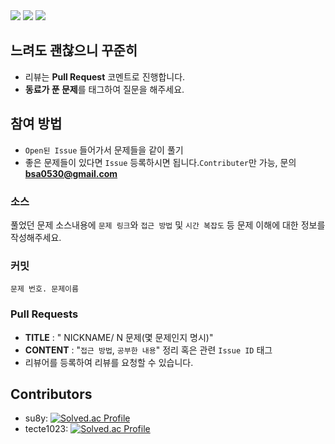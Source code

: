 <div>
<img src="https://img.shields.io/badge/java-%23ED8B00.svg?style=for-the-badge&logo=java&logoColor=white" />
<img src="https://img.shields.io/badge/python-3776AB?style=for-the-badge&logo=python&logoColor=white"/>
<!-- <img src="https://img.shields.io/badge/java-007396?style=for-the-badge&logo=java&logoColor=white"/> -->
<img src="https://img.shields.io/badge/c++-00599C?style=for-the-badge&logo=c++&logoColor=white"/>
</div>

## 느려도 괜찮으니 꾸준히 
* 리뷰는 **Pull Request** 코멘트로 진행합니다.
* **동료가 푼 문제**를 태그하여 질문을 해주세요.

## 참여 방법
* `Open된 Issue` 들어가서 문제들을 같이 풀기
* 좋은 문제들이 있다면 `Issue` 등록하시면 됩니다.`Contributer`만 가능, 문의 **bsa0530@gmail.com**
  
### 소스
풀었던 문제 소스내용에 `문제 링크`와 `접근 방법` 및 `시간 복잡도` 등 문제 이해에 대한 정보를 작성해주세요.

### 커밋 
```문제 번호. 문제이름```
  
### Pull Requests
* **TITLE** : " NICKNAME/ N 문제(몇 문제인지 명시)"
* **CONTENT** : "`접근 방법`, `공부한 내용`" 정리 혹은 관련 `Issue ID` 태그 
* 리뷰어를 등록하여 리뷰를 요청할 수 있습니다.


## Contributors
* su8y: [![Solved.ac Profile](http://mazassumnida.wtf/api/mini/generate_badge?boj=suby00)](https://solved.ac/suby00/)
* tecte1023: [![Solved.ac Profile](http://mazassumnida.wtf/api/mini/generate_badge?boj=tecte1023)](https://solved.ac/tecte1023/)

